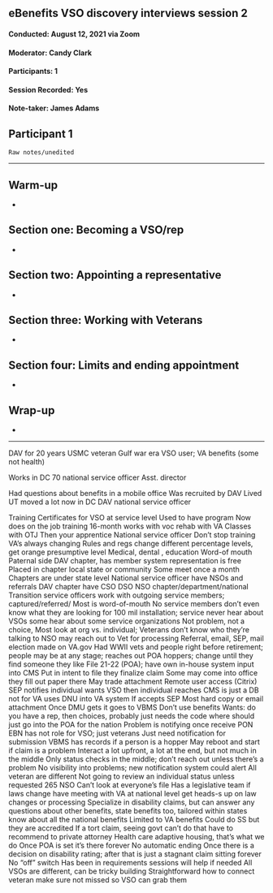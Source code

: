 ## eBenefits VSO discovery interviews session 2
#### Conducted: August 12, 2021 via Zoom
#### Moderator: Candy Clark
#### Participants: 1
#### Session Recorded: Yes
#### Note-taker: James Adams

## Participant 1

`Raw notes/unedited`

---

## Warm-up
- 

## Section one: Becoming a VSO/rep
- 

## Section two: Appointing a representative
- 

## Section three: Working with Veterans
- 

## Section four: Limits and ending appointment
- 

## Wrap-up
- 

---

DAV for 20 years
USMC veteran Gulf war era
VSO user; VA benefits (some not health)

Works in DC
70 national service officer
Asst. director 

Had questions about benefits in a mobile office
Was recruited by DAV
Lived UT moved a lot now in DC
DAV national service officer

Training
Certificates for VSO at service level
Used to have program
Now does on the job training 16-month works with voc rehab with VA
Classes with OTJ
Then your apprentice National service officer
Don’t stop training
VA’s always changing
Rules and regs change different percentage levels, get orange presumptive level
Medical, dental , education
Word-of mouth
Paternal side DAV chapter, has member system representation is free
Placed in chapter local state or community
Some meet once a month
Chapters are under state level
National service officer have NSOs and referrals
DAV chapter have CSO DSO NSO chapter/department/national
Transition service officers work with outgoing service members; captured/referred/
Most is word-of-mouth
No service members don’t even know what they are looking for
100 mil installation; service never hear about VSOs some hear about some service organizations
Not problem, not a choice, 
Most look at org vs. individual; Veterans don’t know who they’re talking to
NSO may reach out to Vet for processing
Referral, email, SEP, mail election made on VA.gov
Had WWII vets and people right before retirement; people may be at any stage; reaches out
POA hoppers; change until they find someone they like
File 21-22 (POA); have own in-house system input into CMS
Put in intent to file they finalize claim
Some may come into office they fill out paper there
May trade attachment
Remote user access (Citrix)
SEP notifies individual wants VSO then individual reaches
CMS is just a DB not for VA uses DNU into VA system
If accepts SEP
Most hard copy or email attachment
Once DMU gets it goes to VBMS
Don’t use benefits
Wants: do you have a rep, then choices, probably just needs the code where should just go into the POA for the nation
Problem is notifying once receive PON
EBN has not role for VSO; just veterans
Just need notification for submission
VBMS has records if a person is a hopper
May reboot and start if claim is a problem
Interact a lot upfront, a lot at the end, but not much in the middle
Only status checks in the middle; don’t reach out unless there’s a problem
No visibility into problems; new notification system could alert
All veteran are different
Not going to review an individual status unless requested
265 NSO Can’t look at everyone’s file
Has a legislative team if laws change have meeting with VA  at national level get heads-s up on law changes or processing
Specialize in disability claims, but can answer any questions about other benefits, state  benefits too, tailored within states know about all the national benefits
Limited to VA benefits 
Could do SS but they are accredited 
If a tort claim, seeing govt can’t do that have to recommend to private attorney
Health care adaptive housing, that’s what we do
Once POA is set it’s there forever
No automatic ending
Once there is a decision on disability rating; after that is just a stagnant claim sitting forever
No “off” switch
Has been in requirements sessions will help if needed
All VSOs are different, can be tricky building 
Straightforward how to connect veteran make sure not missed so VSO can grab them

